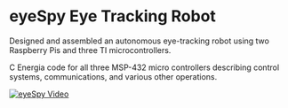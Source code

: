 # eyeSpy Eye Tracking Robot

Designed and assembled an autonomous eye-tracking robot using two Raspberry Pis and three TI microcontrollers.

C Energia code for all three MSP-432 micro controllers describing control systems, communications, and various other operations. 

[![eyeSpy Video](https://img.youtube.com/vi/qSX2mabTQiQ/0.jpg)](https://www.youtube.com/watch?v=qSX2mabTQiQ)
